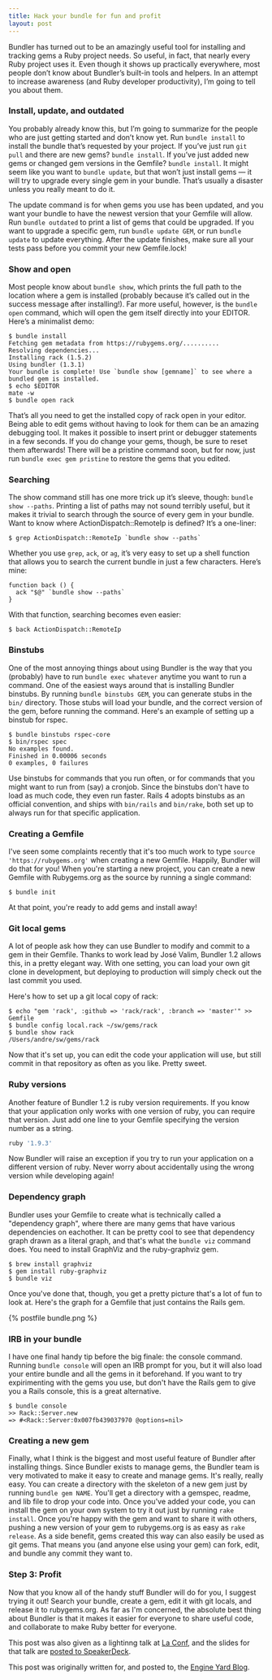 ```yaml
---
title: Hack your bundle for fun and profit
layout: post
---
```


Bundler has turned out to be an amazingly useful tool for installing and tracking gems a Ruby project needs. So useful, in fact, that nearly every Ruby project uses it. Even though it shows up practically everywhere, most people don’t know about Bundler’s built-in tools and helpers. In an attempt to increase awareness (and Ruby developer productivity), I’m going to tell you about them.

### Install, update, and outdated

You probably already know this, but I’m going to summarize for the people who are just getting started and don’t know yet. Run `bundle install` to install the bundle that’s requested by your project. If you’ve just run `git pull` and there are new gems? `bundle install`. If you’ve just added new gems or changed gem versions in the Gemfile? `bundle install`. It might seem like you want to `bundle update`, but that won’t just install gems — it will try to upgrade every single gem in your bundle. That’s usually a disaster unless you really meant to do it.

The update command is for when gems you use has been updated, and you want your bundle to have the newest version that your Gemfile will allow. Run `bundle outdated` to print a list of gems that could be upgraded. If you want to upgrade a specific gem, run `bundle update GEM`, or run `bundle update` to update everything. After the update finishes, make sure all your tests pass before you commit your new Gemfile.lock!

### Show and open

Most people know about `bundle show`, which prints the full path to the location where a gem is installed (probably because it’s called out in the success message after installing!). Far more useful, however, is the `bundle open` command, which will open the gem itself directly into your EDITOR. Here’s a minimalist demo:

```
$ bundle install
Fetching gem metadata from https://rubygems.org/..........
Resolving dependencies...
Installing rack (1.5.2)
Using bundler (1.3.1)
Your bundle is complete! Use `bundle show [gemname]` to see where a bundled gem is installed.
$ echo $EDITOR
mate -w
$ bundle open rack
```

That’s all you need to get the installed copy of rack open in your editor. Being able to edit gems without having to look for them can be an amazing debugging tool. It makes it possible to insert print or debugger statements in a few seconds. If you do change your gems, though, be sure to reset them afterwards! There will be a pristine command soon, but for now, just run `bundle exec gem pristine` to restore the gems that you edited.

### Searching

The show command still has one more trick up it’s sleeve, though: `bundle show --paths`. Printing a list of paths may not sound terribly useful, but it makes it trivial to search through the source of every gem in your bundle. Want to know where ActionDispatch::RemoteIp is defined? It’s a one-liner:

    $ grep ActionDispatch::RemoteIp `bundle show --paths`

Whether you use `grep`, `ack`, or `ag`, it’s very easy to set up a shell function that allows you to search the current bundle in just a few characters. Here’s mine:

    function back () {
      ack "$@" `bundle show --paths`
    }

With that function, searching becomes even easier:

    $ back ActionDispatch::RemoteIp

### Binstubs

One of the most annoying things about using Bundler is the way that you (probably) have to run `bundle exec whatever` anytime you want to run a command. One of the easiest ways around that is installing Bundler binstubs. By running `bundle binstubs GEM`, you can generate stubs in the `bin/` directory. Those stubs will load your bundle, and the correct version of the gem, before running the command. Here's an example of setting up a binstub for rspec.

```
$ bundle binstubs rspec-core
$ bin/rspec spec
No examples found.
Finished in 0.00006 seconds
0 examples, 0 failures
```

Use binstubs for commands that you run often, or for commands that you might want to run from (say) a cronjob. Since the binstubs don't have to load as much code, they even run faster. Rails 4 adopts binstubs as an official convention, and ships with `bin/rails` and `bin/rake`, both set up to always run for that specific application.

### Creating a Gemfile

I've seen some complaints recently that it's too much work to type `source 'https://rubygems.org'` when creating a new Gemfile. Happily, Bundler will do that for you! When you're starting a new project, you can create a new Gemfile with Rubygems.org as the source by running a single command:

    $ bundle init

At that point, you're ready to add gems and install away!

### Git local gems

A lot of people ask how they can use Bundler to modify and commit to a gem in their Gemfile. Thanks to work lead by José Valim, Bundler 1.2 allows this, in a pretty elegant way. With one setting, you can load your own git clone in development, but deploying to production will simply check out the last commit you used.

Here's how to set up a git local copy of rack:

    $ echo "gem 'rack', :github => 'rack/rack', :branch => 'master'" >> Gemfile
    $ bundle config local.rack ~/sw/gems/rack
    $ bundle show rack
    /Users/andre/sw/gems/rack

Now that it's set up, you can edit the code your application will use, but still commit in that repository as often as you like. Pretty sweet.

### Ruby versions

Another feature of Bundler 1.2 is ruby version requirements. If you know that your application only works with one version of ruby, you can require that version.  Just add one line to your Gemfile specifying the version number as a string.

```ruby
ruby '1.9.3'
```

Now Bundler will raise an exception if you try to run your application on a different version of ruby. Never worry about accidentally using the wrong version while developing again!

### Dependency graph

Bundler uses your Gemfile to create what is technically called a "dependency graph", where there are many gems that have various dependencies on eachother. It can be pretty cool to see that dependency graph drawn as a literal graph, and that's what the `bundle viz` command does. You need to install GraphViz and the ruby-graphviz gem.

```
$ brew install graphviz
$ gem install ruby-graphviz
$ bundle viz
```

Once you've done that, though, you get a pretty picture that's a lot of fun to look at. Here's the graph for a Gemfile that just contains the Rails gem.

{% postfile bundle.png %}

### IRB in your bundle

I have one final handy tip before the big finale: the console command. Running `bundle console` will open an IRB prompt for you, but it will also load your entire bundle and all the gems in it beforehand. If you want to try expirimenting with the gems you use, but don't have the Rails gem to give you a Rails console, this is a great alternative.

    $ bundle console
    >> Rack::Server.new
    => #<Rack::Server:0x007fb439037970 @options=nil>

### Creating a new gem

Finally, what I think is the biggest and most useful feature of Bundler after installing things. Since Bundler exists to manage gems, the Bundler team is very motivated to make it easy to create and manage gems. It's really, really easy. You can create a directory with the skeleton of a new gem just by running `bundle gem NAME`. You'll get a directory with a gemspec, readme, and lib file to drop your code into. Once you've added your code, you can install the gem on your own system to try it out just by running `rake install`. Once you're happy with the gem and want to share it with others, pushing a new version of your gem to rubygems.org is as easy as `rake release`. As a side benefit, gems created this way can also easily be used as git gems. That means you (and anyone else using your gem) can fork, edit, and bundle any commit they want to.

###  Step 3: Profit

Now that you know all of the handy stuff Bundler will do for you, I suggest trying it out! Search your bundle, create a gem, edit it with git locals, and release it to rubygems.org. As far as I'm concerned, the absolute best thing about Bundler is that it makes it easier for everyone to share useful code, and collaborate to make Ruby better for everyone.

<p class="aside">This post was also given as a lightinng talk at <a href="http://2013.la-conf.org/#eclair">La Conf</a>, and the slides for that talk are <a href="https://speakerdeck.com/indirect/hack-your-bundle-for-fun-and-profit-la-conf-2013">posted to SpeakerDeck</a>.</p>

<p class="aside">This post was originally written for, and posted to, the <a href="http://www.engineyard.com/blog/2010/homebrew-os-xs-missing-package-manager/">Engine Yard Blog</a>.</p>